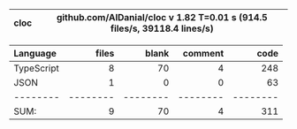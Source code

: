 
cloc|github.com/AlDanial/cloc v 1.82  T=0.01 s (914.5 files/s, 39118.4 lines/s)
--- | ---

Language|files|blank|comment|code
:-------|-------:|-------:|-------:|-------:
TypeScript|8|70|4|248
JSON|1|0|0|63
--------|--------|--------|--------|--------
SUM:|9|70|4|311
